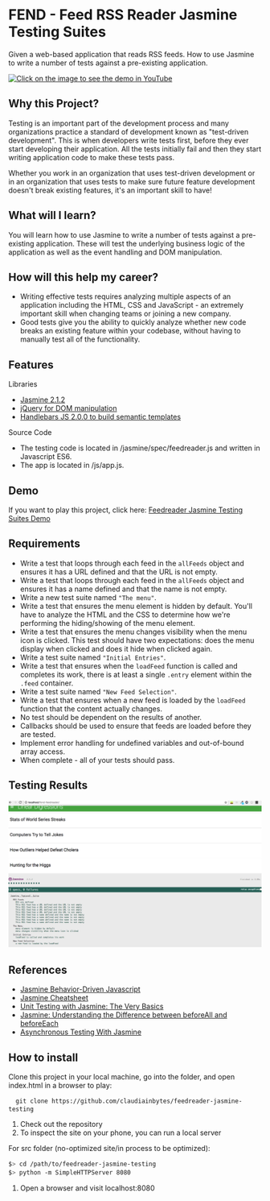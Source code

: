 FEND - Feed RSS Reader Jasmine Testing Suites
===========================================

Given a web-based application that reads RSS feeds. How to use Jasmine to write a number of tests against a pre-existing application.

[![Click on the image to see the demo in YouTube](https://img.youtube.com/vi/E5QiTgOLPKA/0.jpg)](https://www.youtube.com/watch?v=E5QiTgOLPKA)

## Why this Project?

Testing is an important part of the development process and many organizations practice a standard of development known as "test-driven development". This is when developers write tests first, before they ever start developing their application. All the tests initially fail and then they start writing application code to make these tests pass.

Whether you work in an organization that uses test-driven development or in an organization that uses tests to make sure future feature development doesn't break existing features, it's an important skill to have!


## What will I learn?

You will learn how to use Jasmine to write a number of tests against a pre-existing application. These will test the underlying business logic of the application as well as the event handling and DOM manipulation.


## How will this help my career?

* Writing effective tests requires analyzing multiple aspects of an application including the HTML, CSS and JavaScript - an extremely important skill when changing teams or joining a new company.
* Good tests give you the ability to quickly analyze whether new code breaks an existing feature within your codebase, without having to manually test all of the functionality.

## Features

Libraries

- [Jasmine 2.1.2](http://jasmine.github.io/)
- [jQuery for DOM manipulation](http://jquery.com/)
- [Handlebars JS 2.0.0 to build semantic templates](http://handlebarsjs.com/)

Source Code

- The testing code is located in  /jasmine/spec/feedreader.js and written in Javascript ES6.
- The app is located in /js/app.js.

## Demo

If you want to play this project, click here: [Feedreader Jasmine Testing Suites Demo](https://claudiainbytes.github.io/feedreader-jasmine-testing)

## Requirements

- Write a test that loops through each feed in the `allFeeds` object and ensures it has a URL defined and that the URL is not empty.
- Write a test that loops through each feed in the `allFeeds` object and ensures it has a name defined and that the name is not empty.
- Write a new test suite named `"The menu"`.
- Write a test that ensures the menu element is hidden by default. You'll have to analyze the HTML and the CSS to determine how we're performing the hiding/showing of the menu element.
- Write a test that ensures the menu changes visibility when the menu icon is clicked. This test should have two expectations: does the menu display when clicked and does it hide when clicked again.
- Write a test suite named `"Initial Entries"`.
- Write a test that ensures when the `loadFeed` function is called and completes its work, there is at least a single `.entry` element within the `.feed` container.
- Write a test suite named `"New Feed Selection"`.
- Write a test that ensures when a new feed is loaded by the `loadFeed` function that the content actually changes.
- No test should be dependent on the results of another.
- Callbacks should be used to ensure that feeds are loaded before they are tested.
- Implement error handling for undefined variables and out-of-bound array access.
- When complete - all of your tests should pass.

## Testing Results

![alt Testing Results](https://github.com/claudiainbytes/feedreader-jasmine-testing/blob/master/about/screenshot.png)

## References

- [Jasmine Behavior-Driven Javascript ](https://jasmine.github.io/)
- [Jasmine Cheatsheet](https://devhints.io/jasmine)
- [Unit Testing with Jasmine: The Very Basics](https://dev.to/aurelkurtula/unit-testing-with-jasmine-the-very-basics-74k)
- [Jasmine: Understanding the Difference between beforeAll and beforeEach](http://breazeal.com/blog/jasmineBefore.html)
- [Asynchronous Testing With Jasmine](https://metabroadcast.com/blog/asynchronous-testing-with-jasmine)

## How to install

Clone this project in your local machine, go into the folder, and open index.html in a browser to play:
```
  git clone https://github.com/claudiainbytes/feedreader-jasmine-testing

```

1. Check out the repository
1. To inspect the site on your phone, you can run a local server

For src folder (no-optimized site/in process to be optimized):

  ```bash
  $> cd /path/to/feedreader-jasmine-testing
  $> python -m SimpleHTTPServer 8080
  ```

1. Open a browser and visit localhost:8080
